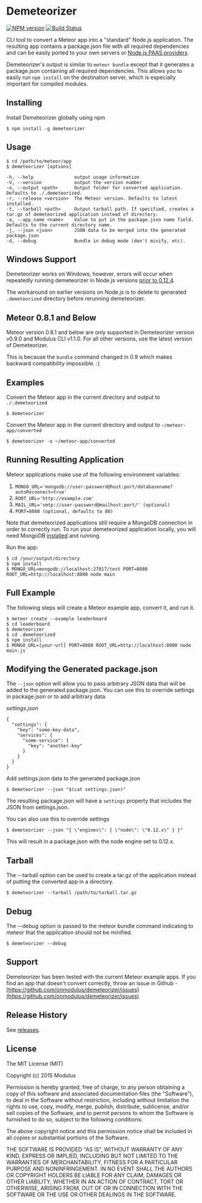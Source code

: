 Demeteorizer
============

[![NPM version](https://badge.fury.io/js/demeteorizer.svg)](http://badge.fury.io/js/demeteorizer) [![Build Status](https://travis-ci.org/onmodulus/demeteorizer.svg?branch=master)](https://travis-ci.org/onmodulus/demeteorizer)

CLI tool to convert a Meteor app into a "standard" Node.js application. The
resulting app contains a package.json file with all required dependencies and
can be easily ported to your own servers or
[Node.js PAAS providers](https://github.com/joyent/node/wiki/Node-Hosting).

Demeteorizer's output is similar to `meteor bundle` except that it generates a
package.json containing all required dependencies. This allows you to easily
run `npm install` on the destination server, which is especially important for
compiled modules.

## Installing

Install Demeteorizer globally using npm

    $ npm install -g demeteorizer

## Usage

    $ cd /path/to/meteor/app
    $ demeteorizer [options]

    -h, --help               output usage information
    -V, --version            output the version number
    -o, --output <path>      Output folder for converted application. Defaults to ./.demeteorized.
    -r, --release <version>  The Meteor version. Defaults to latest installed.
    -t, --tarball <path>     Output tarball path. If specified, creates a tar.gz of demeteorized application instead of directory.
    -a, --app_name <name>    Value to put in the package.json name field. Defaults to the current directory name.
    -j, --json <json>        JSON data to be merged into the generated package.json
    -d, --debug              Bundle in debug mode (don't minify, etc).


## Windows Support

Demeteorizer works on Windows; however, errors will occur when repeatedly
running demeteorizer in Node.js versions
[prior to 0.12.4](https://github.com/joyent/node/issues/3006).

The workaround on earlier versions on Node.js is to delete to generated
`.demeteorized` directory before rerunning demeteorizer.

## Meteor 0.8.1 and Below

Meteor version 0.8.1 and below are only supported in Demeteorizer version
v0.9.0 and Modulus CLI v1.1.0. For all other versions, use the latest version
of Demeteorizer.

This is because the `bundle` command changed in 0.9 which makes backward
compatibility impossible. :(

## Examples

Convert the Meteor app in the current directory and output to `./.demeteorized`

    $ demeteorizer

Convert the Meteor app in the current directory and output to
`~/meteor-app/converted`

    $ demeteorizer -o ~/meteor-app/converted

## Running Resulting Application

Meteor applications make use of the following environment variables:

1. `MONGO_URL='mongodb://user:password@host:port/databasename?autoReconnect=true'`
1. `ROOT_URL='http://example.com'`
1. `MAIL_URL='smtp://user:password@mailhost:port/' (optional)`
1. `PORT=8080 (optional, defaults to 80)`

Note that demeteorized applications still require a MongoDB connection in order
to correctly run. To run your demeteorized application locally, you will need
MongoDB [installed](http://docs.mongodb.org/manual/installation/) and running.

Run the app:

    $ cd /your/output/directory
    $ npm install
    $ MONGO_URL=mongodb://localhost:27017/test PORT=8080 ROOT_URL=http://localhost:8080 node main

## Full Example

The following steps will create a Meteor example app, convert it, and run it.

    $ meteor create --example leaderboard
    $ cd leaderboard
    $ demeteorizer
    $ cd .demeteorized
    $ npm install
    $ MONGO_URL=[your-url] PORT=8080 ROOT_URL=http://localhost:8080 node main.js

## Modifying the Generated package.json

The `--json` option will allow you to pass arbitrary JSON data that will be
added to the generated package.json. You can use this to override settings in
package.json or to add arbitrary data.

_settings.json_

    {
      "settings": {
        "key": "some-key-data",
        "services": {
          "some-service": {
            "key": "another-key"
          }
        }
      }
    }

Add settings.json data to the generated package.json

    $ demeteorizer --json "$(cat settings.json)"

The resulting package.json will have a `settings` property that includes the
JSON from settings.json.

You can also use this to override settings

    $ demeteorizer --json "{ \"engines\": { \"node\": \"0.12.x\" } }"

This will result in a package.json with the node engine set to 0.12.x.

## Tarball

The --tarball option can be used to create a tar.gz of the application instead
of putting the converted app in a directory.

    $ demeteorizer --tarball /path/to/tarball.tar.gz

## Debug

The --debug option is passed to the meteor bundle command indicating to meteor
that the application should not be minified.

    $ demeteorizer --debug

## Support

Demeteorizer has been tested with the current Meteor example apps. If you find
an app that doesn't convert correctly, throw an issue in Github -
[https://github.com/onmodulus/demeteorizer/issues](https://github.com/onmodulus/demeteorizer/issues)

## Release History
See [releases](https://github.com/onmodulus/demeteorizer/releases).

## License

The MIT License (MIT)

Copyright (c) 2015 Modulus

Permission is hereby granted, free of charge, to any person obtaining a copy
of this software and associated documentation files (the "Software"), to deal
in the Software without restriction, including without limitation the rights
to use, copy, modify, merge, publish, distribute, sublicense, and/or sell
copies of the Software, and to permit persons to whom the Software is
furnished to do so, subject to the following conditions:

The above copyright notice and this permission notice shall be included in all
copies or substantial portions of the Software.

THE SOFTWARE IS PROVIDED "AS IS", WITHOUT WARRANTY OF ANY KIND, EXPRESS OR
IMPLIED, INCLUDING BUT NOT LIMITED TO THE WARRANTIES OF MERCHANTABILITY,
FITNESS FOR A PARTICULAR PURPOSE AND NONINFRINGEMENT. IN NO EVENT SHALL THE
AUTHORS OR COPYRIGHT HOLDERS BE LIABLE FOR ANY CLAIM, DAMAGES OR OTHER
LIABILITY, WHETHER IN AN ACTION OF CONTRACT, TORT OR OTHERWISE, ARISING FROM,
OUT OF OR IN CONNECTION WITH THE SOFTWARE OR THE USE OR OTHER DEALINGS IN THE
SOFTWARE.
